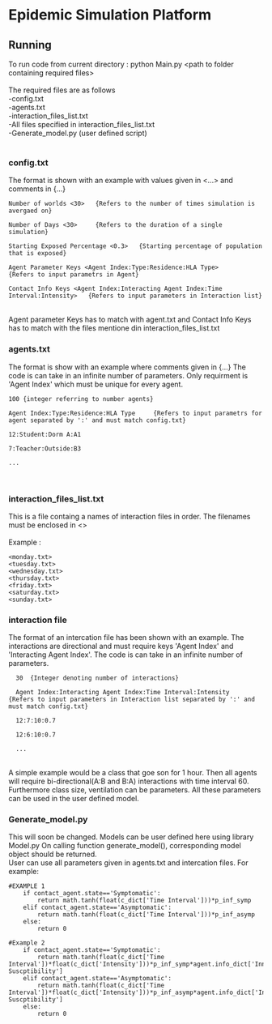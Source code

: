 # Epidemic Simulation Platform

## Running
To run code from current directory : python Main.py \<path to folder containing required files\> 
<br>
<br>
The required files are as follows <br>
  -config.txt <br>
  -agents.txt <br>
  -interaction_files_list.txt <br>
  -All files specified in interaction_files_list.txt <br>
  -Generate_model.py (user defined script) <br>
<br>

### config.txt <br>
The format is shown with an example with values given in \<...\> and comments in {...}
<br>

    Number of worlds <30>   {Refers to the number of times simulation is avergaed on}
  
    Number of Days <30>     {Refers to the duration of a single simulation}
  
    Starting Exposed Percentage <0.3>   {Starting percentage of population that is exposed}
    
    Agent Parameter Keys <Agent Index:Type:Residence:HLA Type>                        {Refers to input parametrs in Agent}

    Contact Info Keys <Agent Index:Interacting Agent Index:Time Interval:Intensity>   {Refers to input parameters in Interaction list}
<br>
Agent parameter Keys has to match with agent.txt and Contact Info Keys has to match with the files mentione din interaction_files_list.txt
<br>

### agents.txt
The format is show with an example where comments given in {...}
The code is can take in an infinite number of parameters. Only requirment is 'Agent Index' which must be unique for every agent.
<br>

    100 {integer referring to number agents}
    
    Agent Index:Type:Residence:HLA Type     {Refers to input parametrs for agent separated by ':' and must match config.txt}
    
    12:Student:Dorm A:A1
    
    7:Teacher:Outside:B3
    
    ...

<br>

### interaction_files_list.txt <br>
This is a file containg a names of interaction files in order. The filenames must be enclosed in \<\> <br>
<br> 
Example :
    
    <monday.txt> 
    <tuesday.txt> 
    <wednesday.txt> 
    <thursday.txt> 
    <friday.txt> 
    <saturday.txt> 
    <sunday.txt> 
    
### interaction file <br>
The format of an intercation file has been shown with an example. The interactions are directional and must require keys 'Agent Index' and 'Interacting Agent Index'. The code is can take in an infinite number of parameters.
<br>
      
      30  {Integer denoting number of interactions}
      
      Agent Index:Interacting Agent Index:Time Interval:Intensity   {Refers to input parameters in Interaction list separated by ':' and must match config.txt}
      
      12:7:10:0.7
      
      12:6:10:0.7

      ...
      
<br>
A simple example would be a class that goe son for 1 hour. Then all agents will require bi-directional(A:B and B:A) interactions with time interval 60. Furthermore class size, ventilation can be parameters. All these parameters can be used in the user defined model.

### Generate_model.py <br>
This will soon be changed. Models can be user defined here using library Model.py
On calling function generate_model(), corresponding model object should be returned.
<br>
User can use all parameters given in agents.txt and intercation files. For example:

   	#EXAMPLE 1
		if contact_agent.state=='Symptomatic':
			return math.tanh(float(c_dict['Time Interval']))*p_inf_symp
		elif contact_agent.state=='Asymptomatic':
			return math.tanh(float(c_dict['Time Interval']))*p_inf_asymp
		else:
			return 0

	#Example 2
		if contact_agent.state=='Symptomatic':
			return math.tanh(float(c_dict['Time Interval'])*float(c_dict['Intensity']))*p_inf_symp*agent.info_dict['Innate Suscptibility']
		elif contact_agent.state=='Asymptomatic':
			return math.tanh(float(c_dict['Time Interval'])*float(c_dict['Intensity']))*p_inf_asymp*agent.info_dict['Innate Suscptibility']
		else:
			return 0




    
